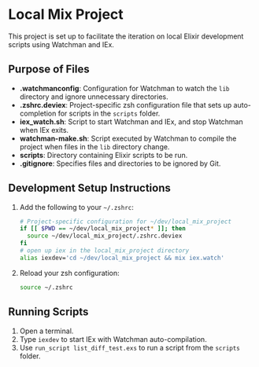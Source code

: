 # Local Mix Project

This project is set up to facilitate the iteration on local Elixir development scripts using Watchman and IEx.

## Purpose of Files

- **.watchmanconfig**: Configuration for Watchman to watch the `lib` directory and ignore unnecessary directories.
- **.zshrc.deviex**: Project-specific zsh configuration file that sets up auto-completion for scripts in the `scripts` folder.
- **iex_watch.sh**: Script to start Watchman and IEx, and stop Watchman when IEx exits.
- **watchman-make.sh**: Script executed by Watchman to compile the project when files in the `lib` directory change.
- **scripts**: Directory containing Elixir scripts to be run.
- **.gitignore**: Specifies files and directories to be ignored by Git.

## Development Setup Instructions

1. Add the following to your `~/.zshrc`:

   ```sh
   # Project-specific configuration for ~/dev/local_mix_project
   if [[ $PWD == ~/dev/local_mix_project* ]]; then
     source ~/dev/local_mix_project/.zshrc.deviex
   fi
   # open up iex in the local_mix_project directory
   alias iexdev='cd ~/dev/local_mix_project && mix iex.watch'
   ```

2. Reload your zsh configuration:

   ```sh
   source ~/.zshrc
   ```

## Running Scripts

1. Open a terminal.
2. Type `iexdev` to start IEx with Watchman auto-compilation.
3. Use `run_script list_diff_test.exs` to run a script from the `scripts` folder.
